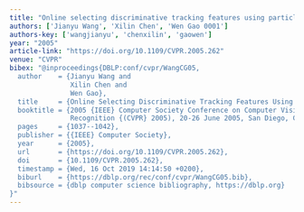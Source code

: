 ```yaml
---
title: "Online selecting discriminative tracking features using particle filter"
authors: ['Jianyu Wang', 'Xilin Chen', 'Wen Gao 0001']
authors-key: ['wangjianyu', 'chenxilin', 'gaowen']
year: "2005"
article-link: "https://doi.org/10.1109/CVPR.2005.262"
venue: "CVPR"
bibex: "@inproceedings{DBLP:conf/cvpr/WangCG05,
  author    = {Jianyu Wang and
               Xilin Chen and
               Wen Gao},
  title     = {Online Selecting Discriminative Tracking Features Using Particle Filter},
  booktitle = {2005 {IEEE} Computer Society Conference on Computer Vision and Pattern
               Recognition {(CVPR} 2005), 20-26 June 2005, San Diego, CA, {USA}},
  pages     = {1037--1042},
  publisher = {{IEEE} Computer Society},
  year      = {2005},
  url       = {https://doi.org/10.1109/CVPR.2005.262},
  doi       = {10.1109/CVPR.2005.262},
  timestamp = {Wed, 16 Oct 2019 14:14:50 +0200},
  biburl    = {https://dblp.org/rec/conf/cvpr/WangCG05.bib},
  bibsource = {dblp computer science bibliography, https://dblp.org}
}"
---
```


